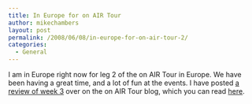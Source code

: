 ```yaml
---
title: In Europe for on AIR Tour
author: mikechambers
layout: post
permalink: /2008/06/08/in-europe-for-on-air-tour-2/
categories:
  - General
---
```



I am in Europe right now for leg 2 of the on AIR Tour in Europe. We have been having a great time, and a lot of fun at the events. I have posted [a review of week 3][1] over on the on AIR Tour blog, which you can read [here][1].

 [1]: http://onair.adobe.com/blogs/tour/2008/06/08/week-three-of-on-air-tour-in-europe-review/